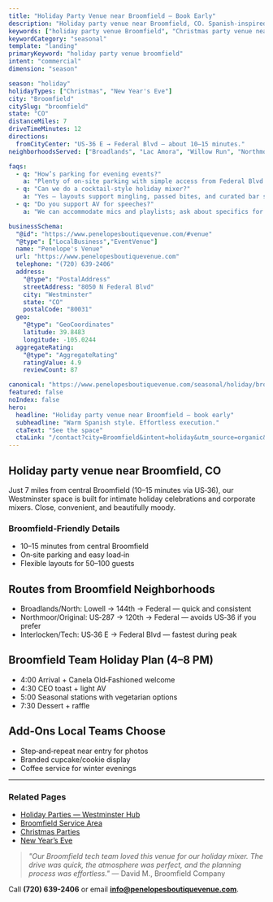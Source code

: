 ```yaml
---
title: "Holiday Party Venue near Broomfield — Book Early"
description: "Holiday party venue near Broomfield, CO. Spanish-inspired, intimate space for 50-100 guests. 10-15 min drive via US-36, easy parking, warm modern style."
keywords: ["holiday party venue Broomfield", "Christmas party venue near Broomfield", "New Year's Eve venue Broomfield"]
keywordCategory: "seasonal"
template: "landing"
primaryKeyword: "holiday party venue broomfield"
intent: "commercial"
dimension: "season"

season: "holiday"
holidayTypes: ["Christmas", "New Year's Eve"]
city: "Broomfield"
citySlug: "broomfield"
state: "CO"
distanceMiles: 7
driveTimeMinutes: 12
directions:
  fromCityCenter: "US‑36 E → Federal Blvd — about 10–15 minutes."
neighborhoodsServed: ["Broadlands", "Lac Amora", "Willow Run", "Northmoor"]

faqs:
  - q: "How’s parking for evening events?"
    a: "Plenty of on‑site parking with simple access from Federal Blvd."
  - q: "Can we do a cocktail‑style holiday mixer?"
    a: "Yes — layouts support mingling, passed bites, and curated bar service."
  - q: "Do you support AV for speeches?"
    a: "We can accommodate mics and playlists; ask about specifics for your setup."

businessSchema:
  "@id": "https://www.penelopesboutiquevenue.com/#venue"
  "@type": ["LocalBusiness","EventVenue"]
  name: "Penelope's Venue"
  url: "https://www.penelopesboutiquevenue.com"
  telephone: "(720) 639-2406"
  address:
    "@type": "PostalAddress"
    streetAddress: "8050 N Federal Blvd"
    city: "Westminster"
    state: "CO"
    postalCode: "80031"
  geo:
    "@type": "GeoCoordinates"
    latitude: 39.8483
    longitude: -105.0244
  aggregateRating:
    "@type": "AggregateRating"
    ratingValue: 4.9
    reviewCount: 87

canonical: "https://www.penelopesboutiquevenue.com/seasonal/holiday/broomfield/"
featured: false
noIndex: false
hero:
  headline: "Holiday party venue near Broomfield — book early"
  subheadline: "Warm Spanish style. Effortless execution."
  ctaText: "See the space"
  ctaLink: "/contact?city=Broomfield&intent=holiday&utm_source=organic&utm_medium=seo&utm_campaign=seasonal-holiday&utm_content=broomfield"
---
```


## Holiday party venue near Broomfield, CO

Just 7 miles from central Broomfield (10–15 minutes via US‑36), our Westminster space is built for intimate holiday celebrations and corporate mixers. Close, convenient, and beautifully moody.

### Broomfield‑Friendly Details

- 10–15 minutes from central Broomfield
- On‑site parking and easy load‑in
- Flexible layouts for 50–100 guests

## Routes from Broomfield Neighborhoods
- Broadlands/North: Lowell → 144th → Federal — quick and consistent
- Northmoor/Original: US‑287 → 120th → Federal — avoids US‑36 if you prefer
- Interlocken/Tech: US‑36 E → Federal Blvd — fastest during peak

## Broomfield Team Holiday Plan (4–8 PM)
- 4:00 Arrival + Canela Old‑Fashioned welcome
- 4:30 CEO toast + light AV
- 5:00 Seasonal stations with vegetarian options
- 7:30 Dessert + raffle

## Add‑Ons Local Teams Choose
- Step‑and‑repeat near entry for photos
- Branded cupcake/cookie display
- Coffee service for winter evenings

---

### Related Pages
- [Holiday Parties — Westminster Hub](/seasonal/holiday/)
- [Broomfield Service Area](/service-areas/broomfield)
- [Christmas Parties](/seasonal/christmas/)
- [New Year’s Eve](/seasonal/new-years/)

> *"Our Broomfield tech team loved this venue for our holiday mixer. The drive was quick, the atmosphere was perfect, and the planning process was effortless."* — David M., Broomfield Company

Call **(720) 639-2406** or email **info@penelopesboutiquevenue.com**.


